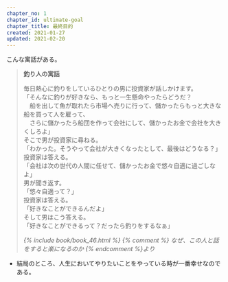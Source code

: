 ```yaml
---
chapter_no: 1
chapter_id: ultimate-goal
chapter_title: 最終目的
created: 2021-01-27
updated: 2021-02-20
---
```

こんな寓話がある。  
> <b>釣り人の寓話</b>  
>
> 毎日熱心に釣りをしているひとりの男に投資家が話しかけます。  
> 「そんなに釣りが好きなら、もっと一生懸命やったらどうだ？  
> 　船を出して魚が取れたら市場へ売りに行って、儲かったらもっと大きな船を買って人を雇って、  
> 　さらに儲かったら船団を作って会社にして、儲かったお金で会社を大きくしろよ」  
> そこで男が投資家に尋ねる。  
> 「わかった。そうやって会社が大きくなったとして、最後はどうなる？」  
> 投資家は答える。  
> 「会社は次の世代の人間に任せて、儲かったお金で悠々自適に過ごしなよ」  
> 男が聞き返す。  
> 「悠々自適って？」  
> 投資家は答える。  
> 「好きなことができるんだよ」  
> そして男はこう答える。  
> 「好きなことができるって？だったら釣りをするなぁ」
>
> <cite>{% include book/book_46.html %} {% comment %} なぜ、この人と話をすると楽になるのか {% endcomment %}より</cite>

- 結局のところ、人生においてやりたいことをやっている時が一番幸せなのである。
